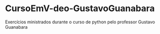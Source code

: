 # CursoEmV-deo-GustavoGuanabara
Exercícios ministrados durante o curso de python pelo professor Gustavo Guanabara
